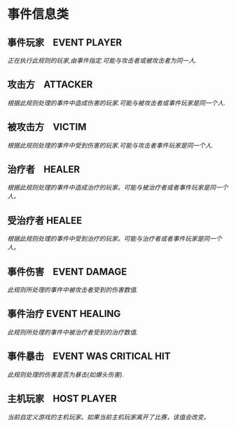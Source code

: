 # 事件信息类

## 事件玩家    EVENT PLAYER

_正在执行此规则的玩家,由事件指定.可能与攻击者或被攻击者为同一人._


## 攻击方    ATTACKER
_根据此规则处理的事件中造成伤害的玩家.可能与被攻击者或事件玩家是同一个人._ 


## 被攻击方    VICTIM
_根据此规则处理的事件中受到伤害的玩家.可能与攻击者事件玩家是同一个人._ 


## 治疗者    HEALER

_根据此规则处理的事件中造成治疗的玩家。可能与被治疗者或者事件玩家是同一个人。_


## 受治疗者    HEALEE

_根据此规则处理的事件中受到治疗的玩家。可能与治疗者或者事件玩家是同一个人。_


## 事件伤害    EVENT DAMAGE

_此规则所处理的事件中被攻击者受到的伤害数值._


## 事件治疗    EVENT HEALING

_此规则所处理的事件中被治疗者受到的治疗数值._


## 事件暴击    EVENT WAS CRITICAL HIT

_此规则处理的伤害是否为暴击(如爆头伤害)._


## 主机玩家    HOST PLAYER

_当前自定义游戏的主机玩家。如果当前主机玩家离开了比赛，该值会改变。_

